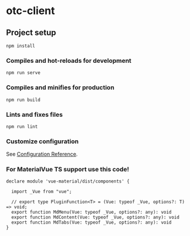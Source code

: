 # otc-client

## Project setup
```
npm install
```

### Compiles and hot-reloads for development
```
npm run serve
```

### Compiles and minifies for production
```
npm run build
```

### Lints and fixes files
```
npm run lint
```

### Customize configuration
See [Configuration Reference](https://cli.vuejs.org/config/).

### For MaterialVue TS support use this code!
```
declare module 'vue-material/dist/components' {

  import _Vue from "vue";

  // export type PluginFunction<T> = (Vue: typeof _Vue, options?: T) => void;
  export function MdMenu(Vue: typeof _Vue, options?: any): void 
  export function MdContent(Vue: typeof _Vue, options?: any): void 
  export function MdTabs(Vue: typeof _Vue, options?: any): void 
}

```
